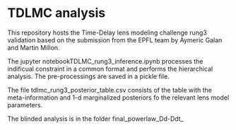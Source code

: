 # TDLMC analysis
This repository hosts the Time-Delay lens modeling challenge rung3 validation based on the submission from the EPFL team by Aymeric Galan and Martin Millon.


The jupyter notebookTDLMC_rung3_inference.ipynb processes the indificual constraint in a common format and performs the hierarchical analysis. The pre-processings are saved in a pickle file.

The file tdlmc_rung3_posterior_table.csv consists of the table with the meta-information and 1-d marginalized posteriors fo the relevant lens model parameters.

The blinded analysis is in the folder final_powerlaw_Dd-Ddt_
